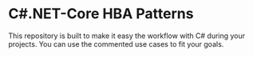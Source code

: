 # C#.NET-Core HBA Patterns

This repository is built to make it easy the workflow with C# during your projects. You can use the commented use cases to fit your goals.
